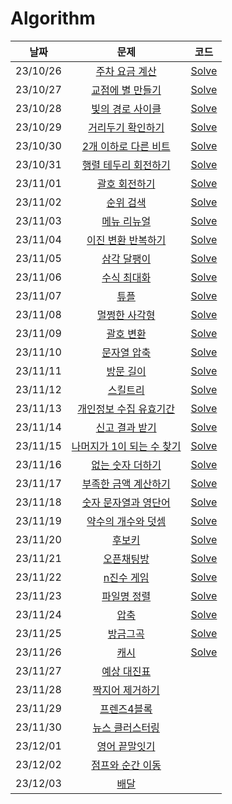 # Algorithm

|**날짜**|**문제**|**코드**|
|:-----:|:-----:|:-----:|
|23/10/26| [주차 요금 계산](https://school.programmers.co.kr/learn/courses/30/lessons/92341) | <a href="PS/주차 요금 계산.md">Solve</a> |
|23/10/27| [교점에 별 만들기](https://school.programmers.co.kr/learn/courses/30/lessons/87377) | <a href="PS/교점에 별 만들기.md">Solve</a> |
|23/10/28| [빛의 경로 사이클](https://school.programmers.co.kr/learn/courses/30/lessons/86052) | <a href="PS/빛의 경로 사이클.md">Solve</a> |
|23/10/29| [거리두기 확인하기](https://school.programmers.co.kr/learn/courses/30/lessons/81302) | <a href="PS/거리두기 확인하기.md">Solve</a> |
|23/10/30| [2개 이하로 다른 비트](https://school.programmers.co.kr/learn/courses/30/lessons/77885) | <a href="PS/2개 이하로 다른 비트.md">Solve</a> |
|23/10/31| [행렬 테두리 회전하기](https://school.programmers.co.kr/learn/courses/30/lessons/77485) | <a href="PS/행렬 테두리 회전하기.md">Solve</a> |
|23/11/01| [괄호 회전하기](https://school.programmers.co.kr/learn/courses/30/lessons/76502) | <a href="PS/괄호 회전하기.md">Solve</a> |
|23/11/02| [순위 검색](https://school.programmers.co.kr/learn/courses/30/lessons/72412) | <a href="PS/순위 검색.md">Solve</a> |
|23/11/03| [메뉴 리뉴얼](https://school.programmers.co.kr/learn/courses/30/lessons/72411) | <a href="PS/메뉴 리뉴얼.md">Solve</a> |
|23/11/04| [이진 변환 반복하기](https://school.programmers.co.kr/learn/courses/30/lessons/70129) | <a href="PS/이진 변환 반복하기.md">Solve</a> |
|23/11/05| [삼각 달팽이](https://school.programmers.co.kr/learn/courses/30/lessons/68645) | <a href="PS/삼각 달팽이.md">Solve</a> |
|23/11/06| [수식 최대화](https://school.programmers.co.kr/learn/courses/30/lessons/67257) | <a href="PS/수식 최대화.md">Solve</a> |
|23/11/07| [튜플](https://school.programmers.co.kr/learn/courses/30/lessons/64065) | <a href="PS/튜플.md">Solve</a> |
|23/11/08| [멀쩡한 사각형](https://school.programmers.co.kr/learn/courses/30/lessons/62048) | <a href="PS/멀쩡한 사각형.md">Solve</a> |
|23/11/09| [괄호 변환](https://school.programmers.co.kr/learn/courses/30/lessons/60058) | <a href="PS/괄호 변환.md">Solve</a> |
|23/11/10| [문자열 압축](https://school.programmers.co.kr/learn/courses/30/lessons/60057) | <a href="PS/문자열 압축.md">Solve</a> |
|23/11/11| [방문 길이](https://school.programmers.co.kr/learn/courses/30/lessons/49994) | <a href="PS/방문 길이.md">Solve</a> |
|23/11/12| [스킬트리](https://school.programmers.co.kr/learn/courses/30/lessons/49993) | <a href="PS/스킬트리.md">Solve</a> |
|23/11/13| [개인정보 수집 유효기간](https://school.programmers.co.kr/learn/courses/30/lessons/150370) | <a href="PS/개인정보 수집 유효기간.md">Solve</a> |
|23/11/14| [신고 결과 받기](https://school.programmers.co.kr/learn/courses/30/lessons/92334) | <a href="PS/신고 결과 받기.md">Solve</a> |
|23/11/15| [나머지가 1이 되는 수 찾기](https://school.programmers.co.kr/learn/courses/30/lessons/87389) | <a href="PS/나머지가 1이 되는 수 찾기.md">Solve</a> |
|23/11/16| [없는 숫자 더하기](https://school.programmers.co.kr/learn/courses/30/lessons/86051) | <a href="PS/없는 숫자 더하기.md">Solve</a> |
|23/11/17| [부족한 금액 계산하기](https://school.programmers.co.kr/learn/courses/30/lessons/82612) | <a href="PS/부족한 금액 계산하기.md">Solve</a> |
|23/11/18| [숫자 문자열과 영단어](https://school.programmers.co.kr/learn/courses/30/lessons/81301) | <a href="PS/숫자 문자열과 영단어.md">Solve</a> |
|23/11/19| [약수의 개수와 덧셈](https://school.programmers.co.kr/learn/courses/30/lessons/77884) | <a href="PS/약수의 개수와 덧셈.md">Solve</a> |
|23/11/20| [후보키](https://school.programmers.co.kr/learn/courses/30/lessons/42890) | <a href="PS/후보키.md">Solve</a> |
|23/11/21| [오픈채팅방](https://school.programmers.co.kr/learn/courses/30/lessons/42888) | <a href="PS/오픈채팅방.md">Solve</a> |
|23/11/22| [n진수 게임](https://school.programmers.co.kr/learn/courses/30/lessons/17687) | <a href="PS/n진수 게임.md">Solve</a> |
|23/11/23| [파일명 정렬](https://school.programmers.co.kr/learn/courses/30/lessons/17686) | <a href="PS/파일명 정렬.md">Solve</a> |
|23/11/24| [압축](https://school.programmers.co.kr/learn/courses/30/lessons/17684) | <a href="PS/압축.md">Solve</a> |
|23/11/25| [방금그곡](https://school.programmers.co.kr/learn/courses/30/lessons/17683) | <a href="PS/방금그곡.md">Solve</a> |
|23/11/26| [캐시](https://school.programmers.co.kr/learn/courses/30/lessons/17680) | <a href="PS/캐시.md">Solve</a> |
|23/11/27| [예상 대진표](https://school.programmers.co.kr/learn/courses/30/lessons/12985) |  |
|23/11/28| [짝지어 제거하기](https://school.programmers.co.kr/learn/courses/30/lessons/12973) |  |
|23/11/29| [프렌즈4블록](https://school.programmers.co.kr/learn/courses/30/lessons/17679) |  |
|23/11/30| [뉴스 클러스터링](https://school.programmers.co.kr/learn/courses/30/lessons/17677) |  |
|23/12/01| [영어 끝말잇기](https://school.programmers.co.kr/learn/courses/30/lessons/12981) |  |
|23/12/02| [점프와 순간 이동](https://school.programmers.co.kr/learn/courses/30/lessons/12980) |  |
|23/12/03| [배달](https://school.programmers.co.kr/learn/courses/30/lessons/12978) |  |



